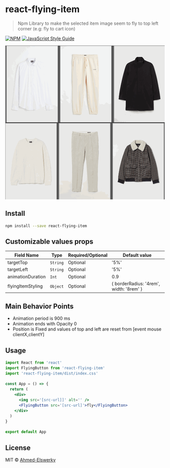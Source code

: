# react-flying-item

> Npm Library to make the selected item image seem to fly to top left corner (e.g: fly to cart icon)

[![NPM](https://img.shields.io/npm/v/react-flying-item.svg)](https://www.npmjs.com/package/react-flying-item) [![JavaScript Style Guide](https://img.shields.io/badge/code_style-standard-brightgreen.svg)](https://standardjs.com)

![Example Gif](./ex.gif)

## Install

```bash
npm install --save react-flying-item
```

## Customizable values props

| Field Name        | Type     | Required/Optional | Default value                           |
| ----------------- | -------- | ----------------- | --------------------------------------- |
| targetTop         | `String` | Optional          | '5%'                                    |
| targetLeft        | `String` | Optional          | '5%'                                    |
| animationDuration | `Int`    | Optional          | 0.9                                     |
| flyingItemStyling | `Object` | Optional          | { borderRadius: '4rem', width: '8rem' } |

## Main Behavior Points

- Animation period is 900 ms
- Animation ends with Opacity 0
- Position is Fixed and values of top and left are reset from [event mouse clientX,clientY]

## Usage

```jsx
import React from 'react'
import FlyingButton from 'react-flying-item'
import 'react-flying-item/dist/index.css'

const App = () => {
  return (
    <div>
      <img src='[src-url]]' alt='' />
      <FlyingButton src='[src-url]'>fly</FlyingButton>
    </div>
  )
}

export default App
```

## License

MIT © [Ahmed-Elswerky](https://github.com/Ahmed-Elswerky)
